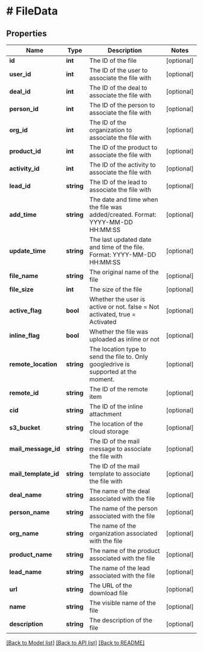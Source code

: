 # # FileData

## Properties

Name | Type | Description | Notes
------------ | ------------- | ------------- | -------------
**id** | **int** | The ID of the file | [optional]
**user_id** | **int** | The ID of the user to associate the file with | [optional]
**deal_id** | **int** | The ID of the deal to associate the file with | [optional]
**person_id** | **int** | The ID of the person to associate the file with | [optional]
**org_id** | **int** | The ID of the organization to associate the file with | [optional]
**product_id** | **int** | The ID of the product to associate the file with | [optional]
**activity_id** | **int** | The ID of the activity to associate the file with | [optional]
**lead_id** | **string** | The ID of the lead to associate the file with | [optional]
**add_time** | **string** | The date and time when the file was added/created. Format: YYYY-MM-DD HH:MM:SS | [optional]
**update_time** | **string** | The last updated date and time of the file. Format: YYYY-MM-DD HH:MM:SS | [optional]
**file_name** | **string** | The original name of the file | [optional]
**file_size** | **int** | The size of the file | [optional]
**active_flag** | **bool** | Whether the user is active or not. false &#x3D; Not activated, true &#x3D; Activated | [optional]
**inline_flag** | **bool** | Whether the file was uploaded as inline or not | [optional]
**remote_location** | **string** | The location type to send the file to. Only googledrive is supported at the moment. | [optional]
**remote_id** | **string** | The ID of the remote item | [optional]
**cid** | **string** | The ID of the inline attachment | [optional]
**s3_bucket** | **string** | The location of the cloud storage | [optional]
**mail_message_id** | **string** | The ID of the mail message to associate the file with | [optional]
**mail_template_id** | **string** | The ID of the mail template to associate the file with | [optional]
**deal_name** | **string** | The name of the deal associated with the file | [optional]
**person_name** | **string** | The name of the person associated with the file | [optional]
**org_name** | **string** | The name of the organization associated with the file | [optional]
**product_name** | **string** | The name of the product associated with the file | [optional]
**lead_name** | **string** | The name of the lead associated with the file | [optional]
**url** | **string** | The URL of the download file | [optional]
**name** | **string** | The visible name of the file | [optional]
**description** | **string** | The description of the file | [optional]

[[Back to Model list]](../README.md#documentation-for-models) [[Back to API list]](../README.md#documentation-for-api-endpoints) [[Back to README]](../README.md)
